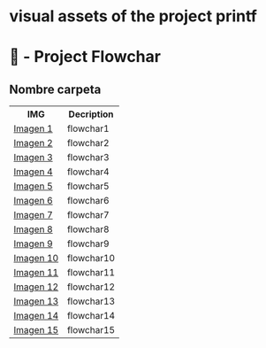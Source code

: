 # visual assets of the project printf

# 🎨 - Project Flowchar

<h2> Nombre carpeta </h2><table>
<tr>
<th>IMG</th>
<th>Decription</th>
</tr>
<tr>
<td> <a href="[https://github.com/JuanDAC/printf/blob/main/img/Funcion%20-pov%20y%20demas.jpg](https://github.com/JuanDAC/printf/blob/main/img/Funcion%20-pov%20y%20demas.jpg)">Imagen 1</a></td>  
<td>flowchar1</td>
</tr>
<tr>
<td> <a href="[https://github.com/JuanDAC/printf/blob/main/img/Funcion%20Calloc.jpg](https://github.com/JuanDAC/printf/blob/main/img/Funcion%20Calloc.jpg)">Imagen 2</a></td>  
<td>flowchar2</td>
</tr>
<tr>
<td> <a href="https://github.com/JuanDAC/printf/blob/main/img/Funcion%20Includes.jpg">Imagen 3</a></td>  
<td>flowchar3</td>
</tr>
<tr>
<td> <a href="https://github.com/JuanDAC/printf/blob/main/img/Funcion%20Lengt%20y%20string%20concat.jpg">Imagen 4</a></td>  
<td>flowchar4</td>
</tr>
<tr>
<td> <a href="https://github.com/JuanDAC/printf/blob/main/img/Funcion%20Print_rev.jpg">Imagen 5</a></td>  
<td>flowchar5</td>
</tr>
<tr>
<td> <a href="https://github.com/JuanDAC/printf/blob/main/img/Funcion%20Root13.jpg">Imagen 6</a></td>  
<td>flowchar6</td>
</tr>
</tr>
<tr>
<td> <a href="https://github.com/JuanDAC/printf/blob/main/img/Funcion%20Strcat.jpg">Imagen 7</a></td>  
<td>flowchar7</td>
</tr>
<tr>
<td> <a href="https://github.com/JuanDAC/printf/blob/main/img/Funcion%20_abs.jpg">Imagen 8</a></td>  
<td>flowchar8</td>
</tr>
<tr>
<td> <a href="https://github.com/JuanDAC/printf/blob/main/img/Funcion%20get_scale.jpg">Imagen 9</a></td>  
<td>flowchar9</td>
</tr>
<tr>
<td> <a href="https://github.com/JuanDAC/printf/blob/main/img/Funcion%20is%20number.jpg">Imagen 10</a></td>  
<td>flowchar10</td>
</tr>
<tr>
<td> <a href="https://github.com/JuanDAC/printf/blob/main/img/Funcion%20isalpha.jpg">Imagen 11</a></td>  
<td>flowchar11</td>
</tr>
<tr>
<td> <a href="https://github.com/JuanDAC/printf/blob/main/img/Funcion%20lengt.jpg">Imagen 12</a></td>  
<td>flowchar12</td>
</tr>
<tr>
<td> <a href="https://github.com/JuanDAC/printf/blob/main/img/Funcion%20stdup.jpg">Imagen 13</a></td>  
<td>flowchar13</td>
</tr>
<tr>
<td> <a href="https://github.com/JuanDAC/printf/blob/main/img/Funcion%20str_concat.jpg">Imagen 14</a></td>  
<td>flowchar14</td>
</tr>
<tr>
<td> <a href="https://github.com/JuanDAC/printf/blob/main/img/Funcion%20strlen_recursion.jpg">Imagen 15</a></td>  
<td>flowchar15</td>
</tr>
</table>